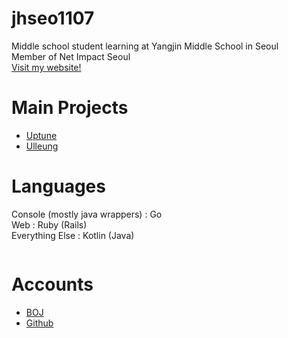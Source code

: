 # jhseo1107
Middle school student learning at Yangjin Middle School in Seoul  
Member of Net Impact Seoul  
[Visit my website!](https://jhseo1107.kro.kr)

# Main Projects
- [Uptune](http://uptune.kro.kr/)
- [Ulleung](http://울릉.메인.한국/)

# Languages
Console (mostly java wrappers) : Go  
Web : Ruby (Rails)  
Everything Else : Kotlin (Java)  
  
<a href="https://sourcerer.io/jhseo1107"><img src="https://img.shields.io/badge/Java-273%20commits-orange.svg" alt=""></a>  
<a href="https://sourcerer.io/jhseo1107"><img src="https://img.shields.io/badge/Kotlin-119%20commits-green.svg" alt=""></a>  
<a href="https://sourcerer.io/jhseo1107"><img src="https://img.shields.io/badge/Go-3%20commits-blue.svg" alt=""></a>  


# Accounts
- [BOJ](https://acmicpc.net/user/jhseo1107)  
- [Github](https://github.com/jhseo1107)  
